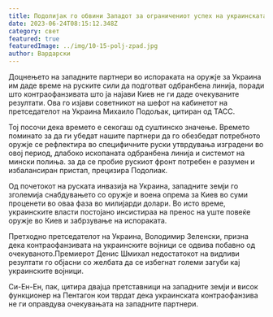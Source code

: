 ```yaml
---
title: Подолијак го обвини Западот за ограничениот успех на украинската контраофанзива
date: 2023-06-24T08:15:12.348Z
category: свет
featured: true
featuredImage: ../img/10-15-polj-zpad.jpg
author: Вардарски
---
```

Доцнењето на западните партнери во испораката на оружје за Украина им даде време на руските сили да подготват одбранбена линија, поради што контраофанзивата што ја најави Киев не ги даде очекуваните резултати. Ова го изјави советникот на шефот на кабинетот на претседателот на Украина Михаило Подољак, цитиран од ТАСС.

Тој посочи дека времето е секогаш од суштинско значење. Времето поминато за да ги убедат нашите партнери да го обезбедат потребното оружје се рефлектира во специфичните руски утврдувања изградени во овој период, длабоко ископаната одбранбена линија и системот на мински полиња. за да се пробие рускиот фронт потребен е разумен и избалансиран пристап, прецизира Подолиак.

Од почетокот на руската инвазија на Украина, западните земји го зголемија снабдувањето со оружје и воена опрема за Киев во суми проценети во оваа фаза во милијарди долари. Во исто време, украинските власти постојано инсистираа на пренос на уште повеќе оружје во Киев и забрзување на испораката.

Претходно претседателот на Украина, Володимир Зеленски, призна дека контраофанзивата на украинските војници се одвива побавно од очекуваното.Премиерот Денис Шмихал недостатокот на видливи резултати го објасни со желбата да се избегнат големи загуби кај украинските војници.

Си-Ен-Ен, пак, цитира двајца претставници на западните земји и висок функционер на Пентагон кои тврдат дека украинската контраофанзива не ги оправдува очекувањата на западните партнери.